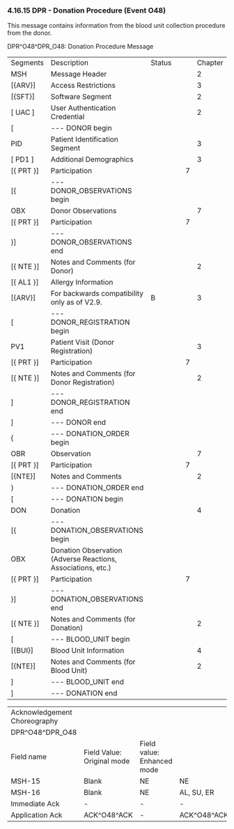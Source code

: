 ### 4.16.15 DPR - Donation Procedure (Event O48)

This message contains information from the blood unit collection procedure from the donor.

DPR^O48^DPR_O48: Donation Procedure Message

|     |     |     |     |     |     |
| --- | --- | --- | --- | --- | --- |
| Segments | Description | Status |  |  | Chapter |
| MSH | Message Header |  |  |  | 2 |
| [\{ARV}] | Access Restrictions |  |  |  | 3 |
| [\{SFT}] | Software Segment |  |  |  | 2 |
| [ UAC ] | User Authentication Credential |  |  |  | 2 |
| [ | --- DONOR begin |  |  |  |  |
| PID | Patient Identification Segment |  |  |  | 3 |
| [ PD1 ] | Additional Demographics |  |  |  | 3 |
| [\{ PRT }] | Participation |  |  | 7 |  |
| [\{ | --- DONOR_OBSERVATIONS begin |  |  |  |  |
| OBX | Donor Observations |  |  |  | 7 |
| [\{ PRT }] | Participation |  |  | 7 |  |
| }] | --- DONOR_OBSERVATIONS end |  |  |  |  |
| [\{ NTE }] | Notes and Comments (for Donor) |  |  |  | 2 |
| [\{ AL1 }] | Allergy Information |  |  |  |  |
| [\{ARV}] | For backwards compatibility only as of V2.9. | B |  |  | 3 |
| [ | --- DONOR_REGISTRATION begin |  |  |  |  |
| PV1 | Patient Visit (Donor Registration) |  |  |  | 3 |
| [\{ PRT }] | Participation |  |  | 7 |  |
| [\{ NTE }] | Notes and Comments (for Donor Registration) |  |  |  | 2 |
| ] | --- DONOR_REGISTRATION end |  |  |  |  |
| ] | --- DONOR end |  |  |  |  |
| \{ | --- DONATION_ORDER begin |  |  |  |  |
| OBR | Observation |  |  |  | 7 |
| [\{ PRT }] | Participation |  |  | 7 |  |
| [\{NTE}] | Notes and Comments |  |  |  | 2 |
| } | --- DONATION_ORDER end |  |  |  |  |
| [ | --- DONATION begin |  |  |  |  |
| DON | Donation |  |  |  | 4 |
| [\{ | --- DONATION_OBSERVATIONS begin |  |  |  |  |
| OBX | Donation Observation (Adverse Reactions, Associations, etc.) |  |  |  |  |
| [\{ PRT }] | Participation |  |  | 7 |  |
| }] | --- DONATION_OBSERVATIONS end |  |  |  |  |
| [\{ NTE }] | Notes and Comments (for Donation) |  |  |  | 2 |
| [ | --- BLOOD_UNIT begin |  |  |  |  |
| [\{BUI}] | Blood Unit Information |  |  |  | 4 |
| [\{NTE}] | Notes and Comments (for Blood Unit) |  |  |  | 2 |
| ] | --- BLOOD_UNIT end |  |  |  |  |
| ] | --- DONATION end |  |  |  |  |

|     |     |     |     |     |
| --- | --- | --- | --- | --- |
| Acknowledgement Choreography |  |  |  |  |
| DPR^O48^DPR_O48 |  |  |  |  |
| Field name | Field Value: Original mode | Field value: Enhanced mode |  |  |
| MSH-15 | Blank | NE | NE | AL, SU, ER |
| MSH-16 | Blank | NE | AL, SU, ER | AL, SU, ER |
| Immediate Ack | - | - | - | ACK^O48^ACK |
| Application Ack | ACK^O48^ACK | - | ACK^O48^ACK | ACK^O48^ACK |

